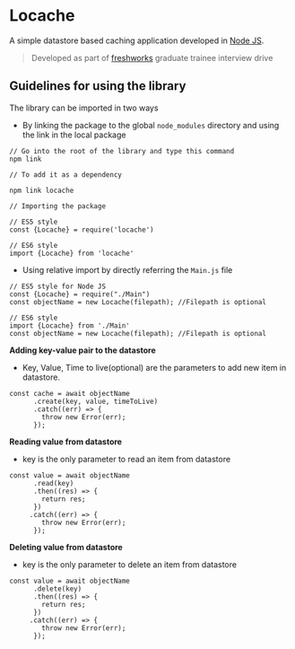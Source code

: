 # Locache

A simple datastore based caching application developed in [Node JS](https://nodejs.org).

> Developed as part of [freshworks](https://freshworks.com) graduate trainee interview drive

## Guidelines for using the library

The library can be imported in two ways

- By linking the package to the global `node_modules` directory and using the link in the local package

```
// Go into the root of the library and type this command
npm link

// To add it as a dependency

npm link locache

// Importing the package

// ES5 style
const {Locache} = require('locache')

// ES6 style
import {Locache} from 'locache'
```

- Using relative import by directly referring the `Main.js` file

```
// ES5 style for Node JS
const {Locache} = require("./Main")
const objectName = new Locache(filepath); //Filepath is optional

// ES6 style
import {Locache} from './Main'
const objectName = new Locache(filepath); //Filepath is optional
```

**Adding key-value pair to the datastore**
  - Key, Value, Time to live(optional) are the parameters to add new item in datastore.
  
```
const cache = await objectName
      .create(key, value, timeToLive)
      .catch((err) => {
        throw new Error(err);        
      });
```

**Reading value from datastore**
  - key is the only parameter to read an item from datastore
  
```
const value = await objectName
      .read(key)
      .then((res) => {
        return res;
      })
     .catch((err) => {
        throw new Error(err);        
      });
```

**Deleting value from datastore**
   - key is the only parameter to delete an item from datastore
  
```
const value = await objectName
      .delete(key)
      .then((res) => {
        return res;
      })
     .catch((err) => {
        throw new Error(err);        
      });
```
  
